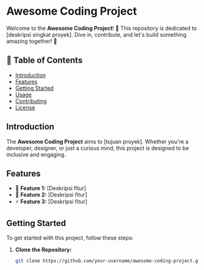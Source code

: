# Awesome Coding Project

Welcome to the **Awesome Coding Project**! 🚀 This repository is dedicated to [deskripsi singkat proyek]. Dive in, contribute, and let's build something amazing together! 🌟

## 📜 Table of Contents

- [Introduction](#introduction)
- [Features](#features)
- [Getting Started](#getting-started)
- [Usage](#usage)
- [Contributing](#contributing)
- [License](#license)

## Introduction

The **Awesome Coding Project** aims to [tujuan proyek]. Whether you're a developer, designer, or just a curious mind, this project is designed to be inclusive and engaging.

## Features

- 🌟 **Feature 1:** [Deskripsi fitur]
- 🔧 **Feature 2:** [Deskripsi fitur]
- ⚡ **Feature 3:** [Deskripsi fitur]

## Getting Started

To get started with this project, follow these steps:

1. **Clone the Repository:**
   ```bash
   git clone https://github.com/your-username/awesome-coding-project.git
